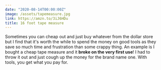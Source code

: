 ```yaml
---
date: "2020-08-14T00:00:00Z"
image: /assets/tapemeasure.jpg
link: https://amzn.to/3iJ6HDu
title: 16 foot tape measure
---
```


Sometimes you can cheap out and just buy whatever from the dollar store but I find that it's worth the while to spend the money on good tools as they save so much time and frustration than some crappy thing. An example is I bought a cheap tape measure and it **broke on the very first use**! I had to throw it out and just cough up the money for the brand name one. With tools, you get what you pay for.
